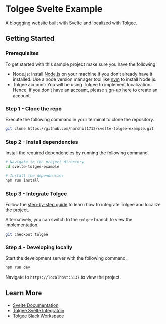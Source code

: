 # Tolgee Svelte Example

A bloggging website built with Svelte and localized with [Tolgee](https://tolgee.io).

## Getting Started

### Prerequisites

To get started with this sample project make sure you have the following:

- Node.js: Install [Node.js](https://nodejs.org/) on your machine if you don’t already have it installed. Use a node version manager tool like [nvm](https://github.com/nvm-sh/nvm) to install Node.js.
- Tolgee account: You will be using Tolgee to implement localization. Hence, if you don’t have an account, please [sign-up here]() to create an account.

### Step 1 - Clone the repo

Execute the following command in your terminal to clone the repository.

```bash
git clone https://github.com/harshil1712/svelte-tolgee-example.git
```

### Step 2 - Install dependencies

Install the required dependencies by running the following command.

```bash
# Navigate to the project directory
cd svelte-tolgee-example

# Install the dependencies
npm run install
```

### Step 3 - Integrate Tolgee

Follow the [step-by-step guide]() to learn how to integrate Tolgee and localize the project.

Alternatively, you can switch to the `tolgee` branch to view the implementation.

```bash
git checkout tolgee
```

### Step 4 - Developing locally

Start the development server with the following command.

```bash
npm run dev
```

Navigate to `https://localhost:5137` to view the project.

## Learn More

- [Svelte Documentation](https://svelte.dev/docs/introduction)
- [Tolgee Svelte Integratoin](https://tolgee.io/integrations/svelte)
- [Tolgee Slack Workspace](https://join.slack.com/t/tolgeecommunity/shared_invite/zt-195isb5u8-_RcSRgVJfvgsPpOBIok~IQ)
